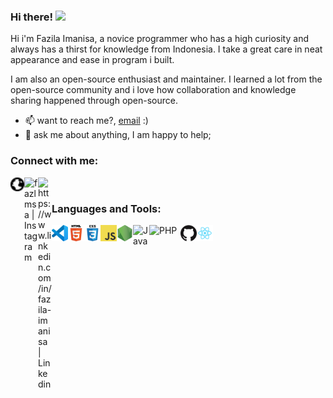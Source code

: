 ### Hi there! <img src="https://media.giphy.com/media/hvRJCLFzcasrR4ia7z/giphy.gif" width="25px">

Hi i'm Fazila Imanisa, a novice programmer who has a high curiosity and always has a thirst for knowledge from Indonesia. I take a great care in neat appearance and ease in program i built.

I am also an open-source enthusiast and maintainer. I learned a lot from the open-source community and i love how collaboration and knowledge sharing happened through open-source.

- 📫 want to reach me?, [email](mailto:fazila_imanisa_29rpl@student.smktelkom-mlg.sch.id) :)
- 💬 ask me about anything, I am happy to help;

### Connect with me:


[<img align="left" alt="https://github.com/FazilaImanisa" width="22px" src="https://raw.githubusercontent.com/iconic/open-iconic/master/svg/globe.svg" />][website]
[<img align="left" alt="fazlmsa | Instagram" width="22px" src="https://cdn.jsdelivr.net/npm/simple-icons@v3/icons/instagram.svg" />][instagram]
[<img align="left" alt="https://www.linkedin.com/in/fazila-imanisa | Linkedin" width="22px" src="https://cdn.jsdelivr.net/npm/simple-icons@v3/icons/linkedin.svg" />][linkedin]

<br />

### Languages and Tools:
<img align="left" alt="Visual Studio Code" width="26px" src="https://raw.githubusercontent.com/github/explore/80688e429a7d4ef2fca1e82350fe8e3517d3494d/topics/visual-studio-code/visual-studio-code.png" />
<img align="left" alt="HTML5" width="26px" src="https://raw.githubusercontent.com/github/explore/80688e429a7d4ef2fca1e82350fe8e3517d3494d/topics/html/html.png" />
<img align="left" alt="CSS3" width="26px" src="https://raw.githubusercontent.com/github/explore/80688e429a7d4ef2fca1e82350fe8e3517d3494d/topics/css/css.png" />
<img align="left" alt="JavaScript" width="26px" src="https://raw.githubusercontent.com/github/explore/80688e429a7d4ef2fca1e82350fe8e3517d3494d/topics/javascript/javascript.png" />
<img align="left" alt="Node.js" width="26px" src="https://raw.githubusercontent.com/github/explore/80688e429a7d4ef2fca1e82350fe8e3517d3494d/topics/nodejs/nodejs.png" />
<img align="left" alt="Java" width="26px" src="https://raw.githubusercontent.com/jmnote/z-icons/master/svg/java.svg" />
<img align="left" alt="PHP" width="50px" src="https://raw.githubusercontent.com/jmnote/z-icons/master/svg/php.svg" />

<img align="left" alt="GitHub" width="26px" src="https://raw.githubusercontent.com/github/explore/78df643247d429f6cc873026c0622819ad797942/topics/github/github.png" />
<img align="left" alt="HTML5" width="26px" src="https://raw.githubusercontent.com/github/explore/80688e429a7d4ef2fca1e82350fe8e3517d3494d/topics/react/react.png" />

<br />
<br />

[instagram]: https://www.instagram.com/fazlmsa/
[website]: https://github.com/FazilaImanisa
[linkedin]: https://www.linkedin.com/in/fazila-imanisa

